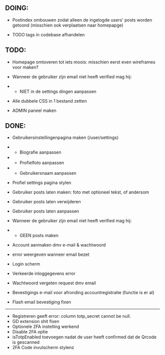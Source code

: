 ## DOING:


- Postindex ombouwen zodat alleen de ingelogde users' posts worden getoond (misschien ook verplaatsen naar homepapge)

- TODO tags in codebase afhandelen


## TODO:

- Homepage omtoveren tot iets moois: misschien eerst even wireframes voor maken?


- Wanneer de gebruiker zijn email niet heeft verified mag hij:
- - NIET in de settings dingen aanpassen

- Alle dubbele CSS in 1 bestand zetten

- ADMIN paneel maken

## DONE:
- Gebruikersinstellingenpagina maken (/user/settings)
- - Biografie aanpassen
- - Profielfoto aanpassen
- - Gebruikersnaam aanpassen
- Profiel settings pagina stylen

- Gebruiker posts laten maken: foto met optioneel tekst, of andersom
- Gebruiker posts laten verwijderen
- Gebruiker posts laten aanpassen
- Wanneer de gebruiker zijn email niet heeft verified mag hij:
- - GEEN posts maken
- Account aanmaken dmv e-mail & wachtwoord
- error weergeven wanneer email bezet
- Login scherm
- Verkeerde inloggegevens error
- Wachtwoord vergeten request dmv email
- Bevestigings e-mail voor afronding accountregistratie (functie is er al)
- Flash email bevestiging fixen
---
- Registreren geeft error: column totp_secret cannot be null.
- GD extension shit fixen
- Optionele 2FA instelling werkend
- Disable 2FA optie
- isTotpEnabled toevoegen nadat de user heeft confirmed dat de Qrcode is gescanned
- 2FA Code invulscherm stylenz